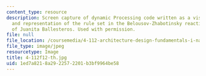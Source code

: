 ```yaml
---
content_type: resource
description: Screen capture of dynamic Processing code written as a visual abstraction
  and representation of the rule set in the Belousov-Zhabotinsky reaction. Courtesy
  of Juanita Ballesteros. Used with permission.
file: null
file_location: /coursemedia/4-112-architecture-design-fundamentals-i-nano-machines-fall-2012/1ed7a8218a2922572201b3bf9964be58_4-112f12-th.jpg
file_type: image/jpeg
resourcetype: Image
title: 4-112f12-th.jpg
uid: 1ed7a821-8a29-2257-2201-b3bf9964be58
---
```

